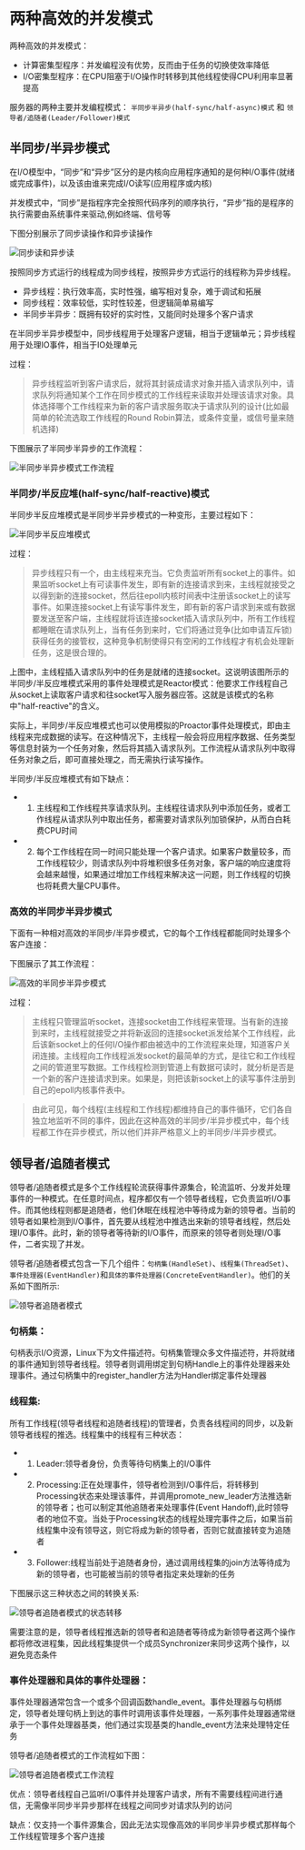 # 两种高效的并发模式

两种高效的并发模式：

- 计算密集型程序：并发编程没有优势，反而由于任务的切换使效率降低
- I/O密集型程序：在CPU阻塞于I/O操作时转移到其他线程使得CPU利用率显著提高

服务器的两种主要并发编程模式： `半同步半异步(half-sync/half-async)模式` 和 `领导者/追随者(Leader/Follower)模式`

## 半同步/半异步模式

在I/O模型中，“同步”和“异步”区分的是内核向应用程序通知的是何种I/O事件(就绪或完成事件)，以及该由谁来完成I/O读写(应用程序或内核)

并发模式中，“同步”是指程序完全按照代码序列的顺序执行，“异步”指的是程序的执行需要由系统事件来驱动,例如终端、信号等

下图分别展示了同步读操作和异步读操作

![同步读和异步读](doc/sync_async_read.png)

按照同步方式运行的线程成为同步线程，按照异步方式运行的线程称为异步线程。

- 异步线程：执行效率高，实时性强，编写相对复杂，难于调试和拓展
- 同步线程：效率较低，实时性较差，但逻辑简单易编写
- 半同步半异步：既拥有较好的实时性，又能同时处理多个客户请求

在半同步半异步模型中，同步线程用于处理客户逻辑，相当于逻辑单元；异步线程用于处理IO事件，相当于IO处理单元

过程：

> 异步线程监听到客户请求后，就将其封装成请求对象并插入请求队列中，请求队列将通知某个工作在同步模式的工作线程来读取并处理该请求对象。具体选择哪个工作线程来为新的客户请求服务取决于请求队列的设计(比如最简单的轮流选取工作线程的Round Robin算法，或条件变量，或信号量来随机选择)

下图展示了半同步半异步的工作流程：

![半同步半异步模式工作流程](doc/halfsync_halfrect.png)

### 半同步/半反应堆(half-sync/half-reactive)模式

半同步半反应堆模式是半同步半异步模式的一种变形，主要过程如下：

![半同步半反应堆模式](doc/halfsync_halfrect.png)

过程：

> 异步线程只有一个，由主线程来充当。它负责监听所有socket上的事件。如果监听socket上有可读事件发生，即有新的连接请求到来，主线程就接受之以得到新的连接socket，然后往epoll内核时间表中注册该socket上的读写事件。如果连接socket上有读写事件发生，即有新的客户请求到来或有数据要发送至客户端，主线程就将该连接socket插入请求队列中，所有工作线程都睡眠在请求队列上，当有任务到来时，它们将通过竞争(比如申请互斥锁)获得任务的接管权，这种竞争机制使得只有空闲的工作线程才有机会处理新任务，这是很合理的。

上图中，主线程插入请求队列中的任务是就绪的连接socket。这说明该图所示的半同步/半反应堆模式采用的事件处理模式是Reactor模式：他要求工作线程自己从socket上读取客户请求和往socket写入服务器应答。这就是该模式的名称中"half-reactive"的含义。

实际上，半同步/半反应堆模式也可以使用模拟的Proactor事件处理模式，即由主线程来完成数据的读写。在这种情况下，主线程一般会将应用程序数据、任务类型等信息封装为一个任务对象，然后将其插入请求队列。工作流程从请求队列中取得任务对象之后，即可直接处理之，而无需执行读写操作。

半同步/半反应堆模式有如下缺点：

- 1. 主线程和工作线程共享请求队列。主线程往请求队列中添加任务，或者工作线程从请求队列中取出任务，都需要对请求队列加锁保护，从而白白耗费CPU时间

- 2. 每个工作线程在同一时间只能处理一个客户请求。如果客户数量较多，而工作线程较少，则请求队列中将堆积很多任务对象，客户端的响应速度将会越来越慢，如果通过增加工作线程来解决这一问题，则工作线程的切换也将耗费大量CPU事件。

### 高效的半同步半异步模式

下面有一种相对高效的半同步/半异步模式，它的每个工作线程都能同时处理多个客户连接：

下图展示了其工作流程：

![高效的半同步半异步模式](doc/higheffe_halfsync_halfasync.png)

过程：

> 主线程只管理监听socket，连接socket由工作线程来管理。当有新的连接到来时，主线程就接受之并将新返回的连接socket派发给某个工作线程，此后该新socket上的任何I/O操作都由被选中的工作流程来处理，知道客户关闭连接。主线程向工作线程派发socket的最简单的方式，是往它和工作线程之间的管道里写数据。工作线程检测到管道上有数据可读时，就分析是否是一个新的客户连接请求到来。如果是，则把该新socket上的读写事件注册到自己的epoll内核事件表中。

> 由此可见，每个线程(主线程和工作线程)都维持自己的事件循环，它们各自独立地监听不同的事件，因此在这种高效的半同步/半异步模式中，每个线程都工作在异步模式，所以他们并非严格意义上的半同步/半异步模式。

## 领导者/追随者模式

领导者/追随者模式是多个工作线程轮流获得事件源集合，轮流监听、分发并处理事件的一种模式。在任意时间点，程序都仅有一个领导者线程，它负责监听I/O事件。而其他线程则都是追随者，他们休眠在线程池中等待成为新的领导者。当前的领导者如果检测到I/O事件，首先要从线程池中推选出来新的领导者线程，然后处理I/O事件。此时，新的领导者等待新的I/O事件，而原来的领导者则处理I/O事件，二者实现了并发。

领导者/追随者模式包含一下几个组件：`句柄集(HandleSet)`、`线程集(ThreadSet)`、`事件处理器(EventHandler)`和`具体的事件处理器(ConcreteEventHandler)`。他们的关系如下图所示:

![领导者追随者模式](doc/director_follower_model.png)

### 句柄集：

句柄表示I/O资源，Linux下为文件描述符。句柄集管理众多文件描述符，并将就绪的事件通知到领导者线程。领导者则调用绑定到句柄Handle上的事件处理器来处理事件。通过句柄集中的register_handler方法为Handler绑定事件处理器

### 线程集:

所有工作线程(领导者线程和追随者线程)的管理者，负责各线程间的同步，以及新领导者线程的推选。线程集中的线程有三种状态：

- 1. Leader:领导者身份，负责等待句柄集上的I/O事件
- 2. Processing:正在处理事件，领导者检测到I/O事件后，将转移到Processing状态来处理该事件，并调用promote_new_leader方法推选新的领导者；也可以制定其他追随者来处理事件(Event Handoff),此时领导者的地位不变。当处于Processing状态的线程处理完事件之后，如果当前线程集中没有领导这，则它将成为新的领导者，否则它就直接转变为追随者
- 3. Follower:线程当前处于追随者身份，通过调用线程集的join方法等待成为新的领导者，也可能被当前的领导者指定来处理新的任务

下图展示这三种状态之间的转换关系:

![领导者追随者模式的状态转移](doc/director_follower_model_stat_switch.png)

需要注意的是，领导者线程推选新的领导者和追随者等待成为新领导者这两个操作都将修改进程集，因此线程集提供一个成员Synchronizer来同步这两个操作，以避免竞态条件

### 事件处理器和具体的事件处理器：

事件处理器通常包含一个或多个回调函数handle_event。事件处理器与句柄绑定，领导者处理句柄上到达的事件时调用该事件处理器，一系列事件处理器通常继承于一个事件处理器基类，他们通过实现基类的handle_event方法来处理特定任务

领导者/追随者模式的工作流程如下图：

![领导者追随者模式工作流程](doc/director_follower_model_workflow.png)

优点：领导者线程自己监听I/O事件并处理客户请求，所有不需要线程间进行通信，无需像半同步半异步那样在线程之间同步对请求队列的访问

缺点：仅支持一个事件源集合，因此无法实现像高效的半同步半异步模式那样每个工作线程管理多个客户连接

